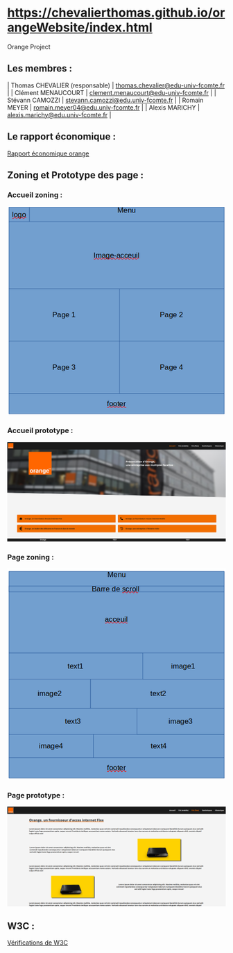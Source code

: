 # https://chevalierthomas.github.io/orangeWebsite/index.html
Orange Project

## Les membres :

| Thomas CHEVALIER (responsable) | <thomas.chevalier@edu-univ-fcomte.fr> |
| Clément MENAUCOURT | <clement.menaucourt@edu-univ-fcomte.fr> |
| Stévann CAMOZZI | <stevann.camozzi@edu.univ-fcomte.fr> |
| Romain MEYER | <romain.meyer04@edu.univ-fcomte.fr> |
| Alexis MARICHY | <alexis.marichy@edu.univ-fcomte.fr> |


## Le rapport économique :

[Rapport économique orange](./doc/CHEVALIER_Thomas_Orange_S1.pdf)

## Zoning et Prototype des page :

### Accueil zoning :

![Accueil zoning](./doc/ecran_accueil_zoning.png)

### Accueil prototype :

![Accueil prototype](./doc/ecran_accueil_prototype.png)

### Page zoning : 

![Page zoning](./doc/ecran_page_zoning.png)

### Page prototype :

![Page prototype](./doc/ecran_page_prototype.png)

## W3C :

[Vérifications de W3C](./doc/validation.pdf)
